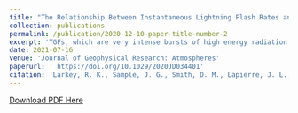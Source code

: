 ```yaml
---
title: "The Relationship Between Instantaneous Lightning Flash Rates and TGF Production in Thunderstorms"
collection: publications
permalink: /publication/2020-12-10-paper-title-number-2
excerpt: 'TGFs, which are very intense bursts of high energy radiation that are produced by some lighting, occur in almost every phase of the thunderstorms that produce them. We find that TGFs do not tend to occur when the lightning flash rate is at its peak and that TGFs occur more often after the peak flash rate, in the later stages of the thunderstorms. We also find that TGFs are more likely to occur when the lightning flash rate in the storm is lower than average. Lastly, we find that lightning flashes near the time of the TGFs are usually among the stronger flashes in the storms. '
date: 2021-07-16
venue: 'Journal of Geophysical Research: Atmospheres'
paperurl: ' https://doi.org/10.1029/2020JD034401'
citation: 'Larkey, R. K., Sample, J. G., Smith, D. M., Lapierre, J. L., DiGangi, E., & Holzworth, R. H. (2021). &quot;The Relationship Between TGF Production in Thunderstorms and Lightning Flash Rates and Amplitudes&quot; <i>Journal of Geophysical Research: Atmospheres</i>, 126, e2020JD034401.'
---
```


<a href="../files/Larkey_et_al_2021.pdf" target="_blank">Download PDF Here</a>


<!--Recommended citation: Larkey, R. K., Sample, J. G., Smith, Lapierre, J. L., DiGangi, E. & Holzworth, R. H. (2019). &quot;The Relationship Between TGF Production in Thunderstorms and Lightning Flash Rates and Amplitudes&quot; <i><i>Journal of Geophysical Research: Atmospheres</i>, 126, e2020JD034401.-->
